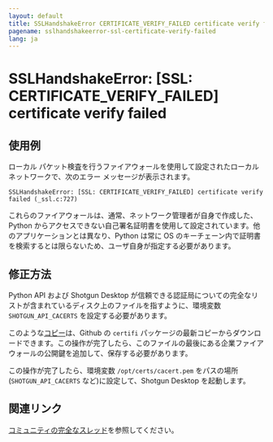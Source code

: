 ```yaml
---
layout: default
title: SSLHandshakeError CERTIFICATE_VERIFY_FAILED certificate verify failed
pagename: sslhandshakeerror-ssl-certificate-verify-failed
lang: ja
---
```


# SSLHandshakeError: [SSL: CERTIFICATE_VERIFY_FAILED] certificate verify failed

## 使用例

ローカル パケット検査を行うファイアウォールを使用して設定されたローカル ネットワークで、次のエラー メッセージが表示されます。

```
SSLHandshakeError: [SSL: CERTIFICATE_VERIFY_FAILED] certificate verify failed (_ssl.c:727)
```

これらのファイアウォールは、通常、ネットワーク管理者が自身で作成した、Python からアクセスできない自己署名証明書を使用して設定されています。他のアプリケーションとは異なり、Python は常に OS のキーチェーン内で証明書を検索するとは限らないため、ユーザ自身が指定する必要があります。

## 修正方法

Python API および Shotgun Desktop が信頼できる認証局についての完全なリストが含まれているディスク上のファイルを指すように、環境変数 `SHOTGUN_API_CACERTS` を設定する必要があります。

このような[コピー](https://raw.githubusercontent.com/certifi/python-certifi/master/certifi/cacert.pem)は、Github の `certifi` パッケージの最新コピーからダウンロードできます。この操作が完了したら、このファイルの最後にある企業ファイアウォールの公開鍵を追加して、保存する必要があります。

この操作が完了したら、環境変数 `/opt/certs/cacert.pem` をパスの場所(`SHOTGUN_API_CACERTS` など)に設定して、Shotgun Desktop を起動します。


## 関連リンク

[コミュニティの完全なスレッド](https://community.shotgridsoftware.com/t/using-shotgun-desktop-behind-an-firewall-with-ssl-introspection/11434)を参照してください。